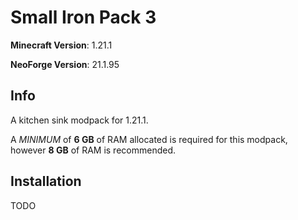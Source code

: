 # Small Iron Pack 3
**Minecraft Version**: 1.21.1

**NeoForge Version**: 21.1.95

## Info
A kitchen sink modpack for 1.21.1.

A *MINIMUM* of **6 GB** of RAM allocated is required for this modpack, however **8 GB** of RAM is recommended.

## Installation
TODO